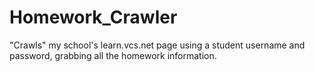 # Homework_Crawler
"Crawls" my school's learn.vcs.net page using a student username and password, grabbing all the homework information.
